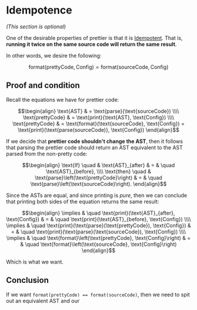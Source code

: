 # Idempotence

_(This section is optional)_

One of the desirable properties of prettier is that it is [Idempotent](https://en.wikipedia.org/wiki/Idempotence). That is, **running it twice on the same source code will return the same result**.

In other words, we desire the following:

```math
\text{format}\left(\text{prettyCode}, \text{Config}\right)
= \text{format}\left(\text{sourceCode}, \text{Config}\right)
```

## Proof and condition

Recall the equations we have for prettier code:

```math
\begin{align}
\text{AST} & = \text{parse}(\text{sourceCode}) \\\\
\text{prettyCode} & = \text{print}(\text{AST}, \text{Config}) \\\\
\text{prettyCode} & = \text{format}(\text{sourceCode}, \text{Config}) = \text{print}(\text{parse(sourceCode)}, \text{Config})
\end{align}
```

If we decide that **prettier code shouldn't change the AST**, then it follows that parsing the prettier code should return an AST equivalent to the AST parsed from the non-pretty code: 

```math
\begin{align}
\text{If} \quad & \text{AST}_{after}  & = & \quad \text{AST}_{before}, \\\\
\text{then} \quad & \text{parse}\left(\text{prettyCode}\right) & = & \quad \text{parse}\left(\text{sourceCode}\right).
\end{align}
```

Since the ASTs are equal, and since printing is _pure_, then we can conclude that printing both sides of the equation returns the same result:

```math
\begin{align}
\implies & \quad \text{print}(\text{AST}_{after}, \text{Config}) & = & \quad \text{print}(\text{AST}_{before}, \text{Config}) \\\\
\implies & \quad \text{print}(\text{parse}(\text{prettyCode}), \text{Config}) & = & \quad \text{print}(\text{parse}(\text{sourceCode}), \text{Config}) \\\\
\implies & \quad \text{format}\left(\text{prettyCode}, \text{Config}\right)
& = & \quad \text{format}\left(\text{sourceCode}, \text{Config}\right)
\end{align}
```

Which is what we want.

## Conclusion

If we want `format(prettyCode) == format(sourceCode)`, then we need to spit out an equivalent AST and our 
